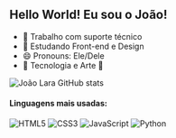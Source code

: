 ## Hello World!  Eu sou o João!

- 🔭 Trabalho com suporte técnico
- 🌱 Estudando Front-end e Design 
- 😄 Pronouns: Ele/Dele
- 👾 Tecnologia e Arte 🖤

![João Lara GitHub stats](https://github-readme-stats.vercel.app/api?username=JoaovLara&show_icons=true&theme=merko)

#### Linguagens mais usadas:

![HTML5](https://img.shields.io/badge/-HTML5-E34F26?logo=html5&logoColor=ffffff)
![CSS3](https://img.shields.io/badge/-CSS3-1572B6?logo=css3&logoColor=ffffff)
![JavaScript](https://img.shields.io/badge/-JavaScript-F7DF1E?logo=javascript&logoColor=000000)
![Python](https://img.shields.io/badge/-Python-3776AB?logo=python&logoColor=ffffff)

